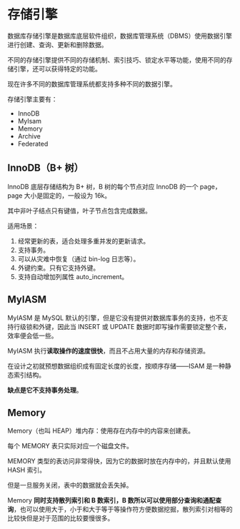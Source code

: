 # 存储引擎
数据库存储引擎是数据库底层软件组织，数据库管理系统（DBMS）使用数据引擎进行创建、查询、更新和删除数据。

不同的存储引擎提供不同的存储机制、索引技巧、锁定水平等功能，使用不同的存储引擎，还可以获得特定的功能。

现在许多不同的数据库管理系统都支持多种不同的数据引擎。

存储引擎主要有：
- InnoDB
- MyIsam
- Memory 
- Archive
- Federated 

## InnoDB（B+ 树）
InnoDB 底层存储结构为 B+ 树，B 树的每个节点对应 InnoDB 的一个 page，page 大小是固定的，一般设为 16k。

其中非叶子结点只有键值，叶子节点包含完成数据。

适用场景：
1. 经常更新的表，适合处理多重并发的更新请求。
2. 支持事务。
3. 可以从灾难中恢复（通过 bin-log 日志等）。
4. 外键约束。只有它支持外键。
5. 支持自动增加列属性 auto_increment。

## MyIASM
MyIASM 是 MySQL 默认的引擎，但是它没有提供对数据库事务的支持，也不支持行级锁和外键，因此当 INSERT 或 UPDATE 数据时即写操作需要锁定整个表，效率便会低一些。

MyIASM 执行**读取操作的速度很快**，而且不占用大量的内存和存储资源。

在设计之初就预想数据组织成有固定长度的长度，按顺序存储——ISAM 是一种静态索引结构。

**缺点是它不支持事务处理**。

## Memory
Memory（也叫 HEAP）堆内存：使用存在内存中的内容来创建表。

每个 MEMORY 表只实际对应一个磁盘文件。

MEMORY 类型的表访问非常得快，因为它的数据时放在内存中的，并且默认使用 HASH 索引。

但是一旦服务关闭，表中的数据就会丢失掉。

Memory **同时支持散列索引和 B 数索引，B 数所以可以使用部分查询和通配查询**，也可以使用大于，小于和大于等于等操作符方便数据挖掘，散列索引对相等的比较快但是对于范围的比较要慢很多。



































